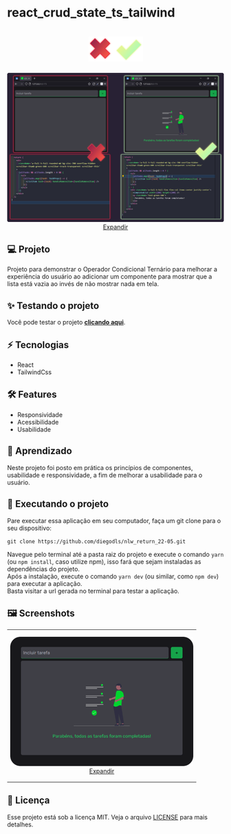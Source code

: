# react_crud_state_ts_tailwind

<h1 dir="auto" align="center">
<a 
   target="_blank" 
   alt="react_crud_state_ts_tailwind - teste já" 
   title="react_crud_state_ts_tailwind - teste já"
   href="http://nlw-return-22-05.vercel.app/"> 
  <img 
     alt="react_crud_state_ts_tailwind - teste já" 
     title="react_crud_state_ts_tailwind - teste já"
     style="max-width: 100%; height="80"" 
     src="https://raw.githubusercontent.com/diegodls/react_crud_state_ts_tailwind/assets/icon.png"/>
</a>  
</h1>
<p dir="auto" align="center">
  <a
    target="_blank"
    alt="Cover"
    title="Cover"
    href="https://raw.githubusercontent.com/diegodls/react_crud_state_ts_tailwind/assets/example.png"
  >
    <img alt="Cover" title="Cover"
    style="max-width: 100%; height="80""
    src="https://raw.githubusercontent.com/diegodls/react_crud_state_ts_tailwind/assets/example.png"/>
  Expandir
    </a>
</p>

## :computer: Projeto
Projeto para demonstrar o Operador Condicional Ternário para melhorar a experiência do usuário ao adicionar um componente para mostrar que a lista está vazia ao invés de não mostrar nada em tela.

## :sparkles: Testando o projeto
Você pode testar o projeto **[clicando aqui](http://nlw-return-22-05.vercel.app/)**.</br>

## :zap: Tecnologias</h2>
<ul>
  <li>React</li>  
  <li>TailwindCss</li>
</ul>

## :hammer_and_wrench: Features
<ul>
  <li>Responsividade</li>  
  <li>Acessibilidade</li>
  <li>Usabilidade</li> 
</ul>

## :dart: Aprendizado
Neste projeto foi posto em prática os princípios de componentes, usabilidade e responsividade, a fim de melhorar a usabilidade para o usuário.</br>

## :sparkler: Executando o projeto
Pare executar essa aplicação em seu computador, faça um git clone para o seu dispositivo:</br>

```
git clone https://github.com/diegodls/nlw_return_22-05.git
```

Navegue pelo terminal até a pasta raiz do projeto e execute o comando `yarn` (ou `npm install`, caso utilize npm), isso fará que sejam instaladas as dependências do projeto.</br>
Após a instalação, execute o comando `yarn dev` (ou similar, como `npm dev`) para executar a aplicação.</br>
Basta visitar a url gerada no terminal para testar a aplicação.</br>

## :framed_picture: Screenshots
<table>
  <tr>
    <td>
       <p dir="auto" align="center">
      <a 
         href="https://raw.githubusercontent.com/diegodls/react_crud_state_ts_tailwind/assets/print.png" 
         target="_blank" 
         alt="Print" 
         title="Print">
        <img 
           src="https://raw.githubusercontent.com/diegodls/react_crud_state_ts_tailwind/assets/print.png" 
           alt="Print" 
           title="Print" 
           style="width="300" height="300""/></br>
        Expandir
      </a>
   </p>
    </td>   
  <tr>
<table>

## :page_facing_up: Licença
Esse projeto está sob a licença MIT. Veja o arquivo [LICENSE](https://github.com/diegodls/nlw_return_22-05/blob/main/LICENSE) para mais detalhes.</br>
